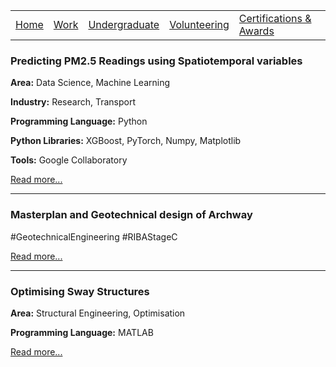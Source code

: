 |                           |                                     |                                   |                           |                           |
|:--------------------------|:------------------------------------|:----------------------------------|:--------------------------|:--------------------------|
| [Home](../)               | [Work](../professional/)            | [Undergraduate](../undergraduate/)| [Volunteering](../volunteering/)  | [Certifications & Awards](../certifications/)|

### Predicting PM2.5 Readings using Spatiotemporal variables

**Area:** Data Science, Machine Learning

**Industry:** Research, Transport

**Programming Language:** Python

**Python Libraries:** XGBoost, PyTorch, Numpy, Matplotlib

**Tools:** Google Collaboratory

[Read more...](./final-year-project)

* * *
### Masterplan and Geotechnical design of Archway 
#GeotechnicalEngineering #RIBAStageC

[Read more...](./group-design-project)

***
### Optimising Sway Structures

**Area:** Structural Engineering, Optimisation

**Programming Language:** MATLAB

[Read more...](./structures)
